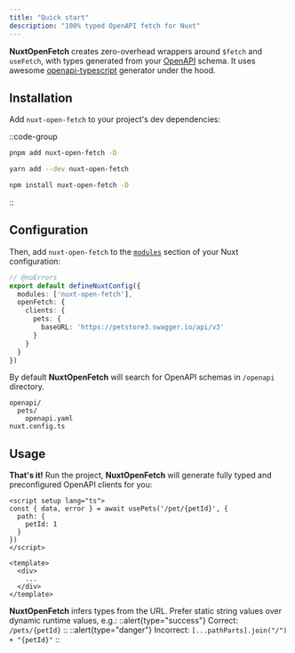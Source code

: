 ```yaml
---
title: "Quick start"
description: "100% typed OpenAPI fetch for Nuxt"
---
```


**NuxtOpenFetch** creates zero-overhead wrappers around `$fetch` and `useFetch`, with types generated from your [OpenAPI](https://www.openapis.org/) schema. 
It uses awesome [openapi-typescript](https://github.com/drwpow/openapi-typescript) generator under the hood.

## Installation

Add `nuxt-open-fetch` to your project's dev dependencies:

::code-group

```bash [pnpm]
pnpm add nuxt-open-fetch -D
```

```bash [yarn]
yarn add --dev nuxt-open-fetch
```

```bash [npm]
npm install nuxt-open-fetch -D
```

::

## Configuration

Then, add `nuxt-open-fetch` to the [`modules`](https://nuxt.com/docs/api/configuration/nuxt-config#modules) section of your Nuxt configuration:

```ts twoslash [nuxt.config.ts]
// @noErrors
export default defineNuxtConfig({
  modules: ['nuxt-open-fetch'],
  openFetch: {
    clients: {
      pets: {
        baseURL: 'https://petstore3.swagger.io/api/v3'
      }
    }
  }
})
```
By default **NuxtOpenFetch** will search for OpenAPI schemas in `/openapi` directory.

```
openapi/
  pets/
    openapi.yaml
nuxt.config.ts
```

## Usage

**That's it!** Run the project, **NuxtOpenFetch** will generate fully typed and preconfigured OpenAPI clients for you:

```vue twoslash
<script setup lang="ts">
const { data, error } = await usePets('/pet/{petId}', {
  path: {
    petId: 1
  }
})
</script>

<template>
  <div>
    ...
  </div>
</template>
```

**NuxtOpenFetch** infers types from the URL. Prefer static string values over dynamic runtime values, e.g.:
::alert{type="success"}
Correct: `/pets/{petId}`
::
::alert{type="danger"}
Incorrect: `[...pathParts].join("/") + "{petId}"`
::

